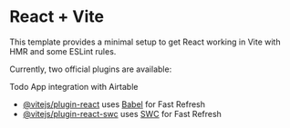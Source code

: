 # React + Vite

This template provides a minimal setup to get React working in Vite with HMR and some ESLint rules.

Currently, two official plugins are available:

Todo App integration with Airtable

- [@vitejs/plugin-react](https://github.com/vitejs/vite-plugin-react/blob/main/packages/plugin-react/README.md) uses [Babel](https://babeljs.io/) for Fast Refresh
- [@vitejs/plugin-react-swc](https://github.com/vitejs/vite-plugin-react-swc) uses [SWC](https://swc.rs/) for Fast Refresh
